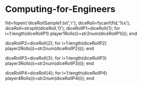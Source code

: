 # Computing-for-Engineers


fid=fopen('diceRollSample1.txt','r');
diceRoll=fscanf(fid,'%s');
diceRoll=strsplit(diceRoll,'0');
diceRollP1=diceRoll{1};
 for i=1:length(diceRollP1)
     player1Rolls(i)=str2num(diceRollP1(i));
 end
 
 diceRollP2=diceRoll{2};
 for i=1:length(diceRollP2)
     player2Rolls(i)=str2num(diceRollP2(i));
 end

diceRollP3=diceRoll{3};
 for i=1:length(diceRollP3)
     player3Rolls(i)=str2num(diceRollP3(i));
 end

diceRollP4=diceRoll{4};
 for i=1:length(diceRollP4)
     player4Rolls(i)=str2num(diceRollP4(i));
 end
